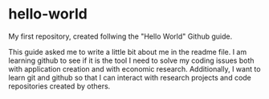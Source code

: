 # hello-world
My first repository, created follwing the "Hello World" Github guide.

This guide asked me to write a little bit about me in the readme file. I am learning github to see if
it is the tool I need to solve my coding issues both with application creation and with economic
research. Additionally, I want to learn git and github so that I can interact with research projects
and code repositories created by others. 

